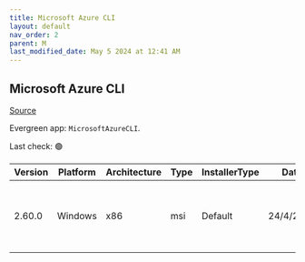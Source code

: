 ```yaml
---
title: Microsoft Azure CLI
layout: default
nav_order: 2
parent: M
last_modified_date: May 5 2024 at 12:41 AM
---
```


## Microsoft Azure CLI

[Source](https://learn.microsoft.com/en-au/cli/azure/)

Evergreen app: `MicrosoftAzureCLI`. 

Last check: 🟢

| Version | Platform | Architecture | Type | InstallerType | Date      | Size     | URI                                                                                                                                                                                      |
| ------- | -------- | ------------ | ---- | ------------- | --------- | -------- | ---------------------------------------------------------------------------------------------------------------------------------------------------------------------------------------- |
| 2.60.0  | Windows  | x86          | msi  | Default       | 24/4/2024 | 70549504 | [https://github.com/Azure/azure-cli/releases/download/azure-cli-2.60.0/azure-cli-2.60.0.msi](https://github.com/Azure/azure-cli/releases/download/azure-cli-2.60.0/azure-cli-2.60.0.msi) |
